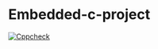 # Embedded-c-project

[![Cppcheck](https://github.com/Prathzz/Embedded-c-project/actions/workflows/CodeQuality.yml/badge.svg)](https://github.com/Prathzz/Embedded-c-project/actions/workflows/CodeQuality.yml)

